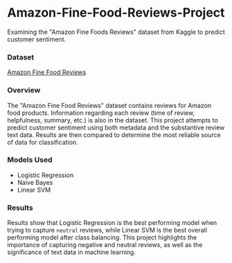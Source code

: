 # Amazon-Fine-Food-Reviews-Project
Examining the "Amazon Fine Foods Reviews" dataset from Kaggle to predict customer sentiment.

### Dataset
[Amazon Fine Food Reviews](https://www.kaggle.com/datasets/snap/amazon-fine-food-reviews)

### Overview
The "Amazon Fine Food Reviews" dataset contains reviews for Amazon food products. Information regarding each review (time of review, helpfulness, summary, etc.) is also in the dataset. This project attempts to predict customer sentiment using both metadata and the substantive review text data. Results are then compared to determine the most reliable source of data for classification.

### Models Used
- Logistic Regression
- Naive Bayes
- Linear SVM

### Results
Results show that Logistic Regression is the best performing model when trying to capture `neutral` reviews, while Linear SVM is the best overall performing model after class balancing. This project highlights the importance of capturing negative and neutral reviews, as well as the significance of text data in machine learning.


